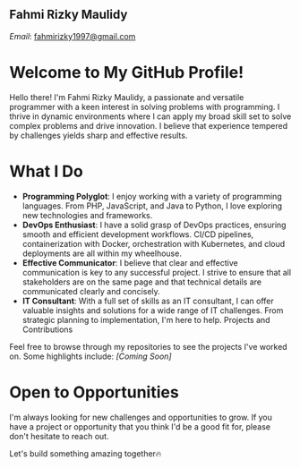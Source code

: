 ## Fahmi Rizky Maulidy
*Email*: fahmirizky1997@gmail.com

# Welcome to My GitHub Profile!
Hello there! I'm Fahmi Rizky Maulidy, a passionate and versatile programmer with a keen interest in solving problems with programming. I thrive in dynamic environments where I can apply my broad skill set to solve complex problems and drive innovation. I believe that experience tempered by challenges yields sharp and effective results.

# What I Do
- **Programming Polyglot**: I enjoy working with a variety of programming languages. From PHP, JavaScript, and Java to Python, I love exploring new technologies and frameworks.
- **DevOps Enthusiast**: I have a solid grasp of DevOps practices, ensuring smooth and efficient development workflows. CI/CD pipelines, containerization with Docker, orchestration with Kubernetes, and cloud deployments are all within my wheelhouse.
- **Effective Communicator**: I believe that clear and effective communication is key to any successful project. I strive to ensure that all stakeholders are on the same page and that technical details are communicated clearly and concisely.
- **IT Consultant**: With a full set of skills as an IT consultant, I can offer valuable insights and solutions for a wide range of IT challenges. From strategic planning to implementation, I'm here to help.
Projects and Contributions

Feel free to browse through my repositories to see the projects I've worked on. Some highlights include:
*[Coming Soon]*

# Open to Opportunities
I'm always looking for new challenges and opportunities to grow. If you have a project or opportunity that you think I'd be a good fit for, please don't hesitate to reach out.

Let's build something amazing together🔥
